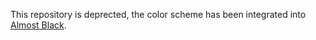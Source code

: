 This repository is deprected, the color scheme has been integrated into [Almost Black](https://github.com/sandr01d/almost-black).
